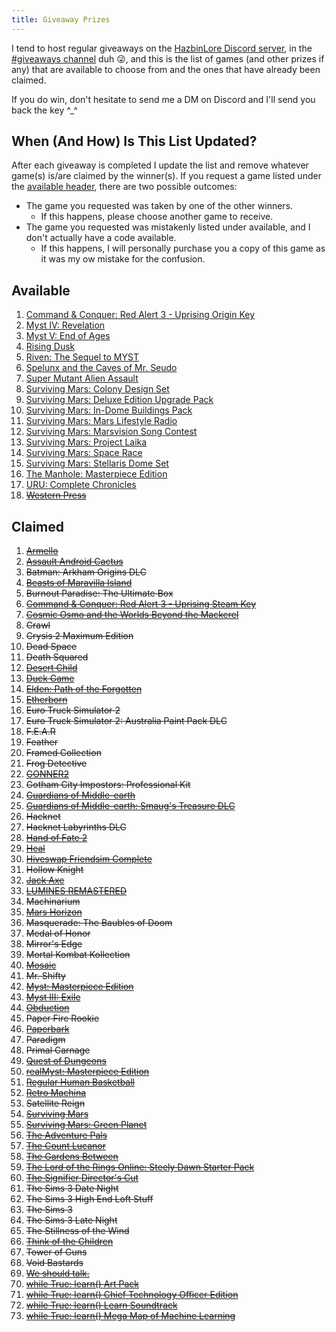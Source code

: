 ```yaml
---
title: Giveaway Prizes
---
```


I tend to host regular giveaways on the [HazbinLore Discord server][HazbinLore-Invite], in the [#giveaways channel][HazbinLore-Giveaways] duh 😜, and this is the list of games (and other prizes if any) that are available to choose from and the ones that have already been claimed.

If you do win, don't hesitate to send me a DM on Discord and I'll send you back the key ^\_^

## When (And How) Is This List Updated?

After each giveaway is completed I update the list and remove whatever game(s) is/are claimed by the winner(s). If you request a game listed under the [available header](#available), there are two possible outcomes:

- The game you requested was taken by one of the other winners.
  - If this happens, please choose another game to receive.
- The game you requested was mistakenly listed under available, and I don't actually have a code available.
  - If this happens, I will personally purchase you a copy of this game as it was my ow mistake for the confusion.

## Available

1. [Command & Conquer: Red Alert 3 - Uprising Origin Key][3]
2. [Myst IV: Revelation][21]
3. [Myst V: End of Ages][22]
4. [Rising Dusk][30]
5. [Riven: The Sequel to MYST][31]
6. [Spelunx and the Caves of Mr. Seudo][32]
7. [Super Mutant Alien Assault][33]
8. [Surviving Mars: Colony Design Set][40]
9. [Surviving Mars: Deluxe Edition Upgrade Pack][39]
10. [Surviving Mars: In-Dome Buildings Pack][41]
11. [Surviving Mars: Mars Lifestyle Radio][36]
12. [Surviving Mars: Marsvision Song Contest][42]
13. [Surviving Mars: Project Laika][38]
14. [Surviving Mars: Space Race][37]
15. [Surviving Mars: Stellaris Dome Set][43]
16. [The Manhole: Masterpiece Edition][48]
17. [URU: Complete Chronicles][51]
18. ~~[Western Press][53]~~

## Claimed

1. ~~[Armello][0]~~
2. ~~[Assault Android Cactus][1]~~
3. ~~Batman: Arkham Origins DLC~~
4. ~~[Beasts of Maravilla Island][2]~~
5. ~~Burnout Paradise: The Ultimate Box~~
6. ~~[Command & Conquer: Red Alert 3 - Uprising Steam Key][4]~~
7. ~~[Cosmic Osmo and the Worlds Beyond the Mackerel][5]~~
8. ~~Crawl~~
9. ~~Crysis 2 Maximum Edition~~
10. ~~Dead Space~~
11. ~~Death Squared~~
12. ~~[Desert Child][6]~~
13. ~~[Duck Game][7]~~
14. ~~[Elden: Path of the Forgotten][8]~~
15. ~~[Etherborn][9]~~
16. ~~Euro Truck Simulator 2~~
17. ~~Euro Truck Simulator 2: Australia Paint Pack DLC~~
18. ~~F.E.A.R~~
19. ~~Feather~~
20. ~~Framed Collection~~
21. ~~Frog Detective~~
22. ~~[GONNER2][10]~~
23. ~~Gotham City Impostors: Professional Kit~~
24. ~~[Guardians of Middle-earth][12]~~
25. ~~[Guardians of Middle-earth: Smaug's Treasure DLC][11]~~
26. ~~Hacknet~~
27. ~~Hacknet Labyrinths DLC~~
28. ~~[Hand of Fate 2][13]~~
29. ~~[Heal][14]~~
30. ~~[Hiveswap Friendsim Complete][15]~~
31. ~~Hollow Knight~~
32. ~~[Jack Axe][16]~~
33. ~~[LUMINES REMASTERED][17]~~
34. ~~Machinarium~~
35. ~~[Mars Horizon][18]~~
36. ~~Masquerade: The Baubles of Doom~~
37. ~~Medal of Honor~~
38. ~~Mirror's Edge~~
39. ~~Mortal Kombat Kollection~~
40. ~~[Mosaic][19]~~
41. ~~Mr. Shifty~~
42. ~~[Myst: Masterpiece Edition][23]~~
43. ~~[Myst III: Exile][20]~~
44. ~~[Obduction][25]~~
45. ~~Paper Fire Rookie~~
46. ~~[Paperbark][26]~~
47. ~~Paradigm~~
48. ~~Primal Carnage~~
49. ~~[Quest of Dungeons][27]~~
50. ~~[realMyst: Masterpiece Edition][24]~~
51. ~~[Regular Human Basketball][28]~~
52. ~~[Retro Machina][29]~~
53. ~~Satellite Reign~~
54. ~~[Surviving Mars][34]~~
55. ~~[Surviving Mars: Green Planet][35]~~
56. ~~[The Adventure Pals][44]~~
57. ~~[The Count Lucanor][45]~~
58. ~~[The Gardens Between][46]~~
59. ~~[The Lord of the Rings Online: Steely Dawn Starter Pack][47]~~
60. ~~[The Signifier Director's Cut][49]~~
61. ~~The Sims 3 Date Night~~
62. ~~The Sims 3 High End Loft Stuff~~
63. ~~The Sims 3~~
64. ~~The Sims 3 Late Night~~
65. ~~The Stillness of the Wind~~
66. ~~[Think of the Children][50]~~
67. ~~Tower of Guns~~
68. ~~Void Bastards~~
69. ~~[We should talk.][52]~~
70. ~~[while True: learn() Art Pack][54]~~
71. ~~[while True: learn() Chief Technology Officer Edition][55]~~
72. ~~[while True: learn() Learn Soundtrack][56]~~
73. ~~[while True: learn() Mega Map of Machine Learning][57]~~

[HazbinLore-Invite]: https://discord.gg/73v24Z6nGA
[HazbinLore-Giveaways]: https://discord.com/channels/825459536994893846/923368900513640488
[0]: https://store.steampowered.com/app/290340/Armello/
[1]: https://store.steampowered.com/app/250110/Assault_Android_Cactus/
[2]: https://store.steampowered.com/app/1378020/Beasts_of_Maravilla_Island/
[3]: https://www.origin.com/usa/en-us/store/command-and-conquer/command-and-conquer-red-alert-3
[4]: https://store.steampowered.com/app/17480/Command__Conquer_Red_Alert_3/
[5]: https://store.steampowered.com/app/63620/Cosmic_Osmo_and_the_Worlds_Beyond_the_Mackerel/
[6]: https://store.steampowered.com/app/844050/Desert_Child/
[7]: https://store.steampowered.com/app/312530/Duck_Game/
[8]: https://store.steampowered.com/app/715020/Elden_Path_of_the_Forgotten/
[9]: https://store.steampowered.com/app/812160/Etherborn/
[10]: https://store.steampowered.com/app/1117670/GONNER2/
[11]: https://store.steampowered.com/app/111910/Guardians_of_Middleearth_Smaugs_Treasure/
[12]: https://store.steampowered.com/app/111900/Guardians_of_Middleearth/
[13]: https://store.steampowered.com/app/456670/Hand_of_Fate_2/
[14]: https://store.steampowered.com/app/1056610/Heal/
[15]: https://store.steampowered.com/app/833040/Hiveswap_Friendsim/
[16]: https://store.steampowered.com/app/985780/Jack_Axe/
[17]: https://store.steampowered.com/app/851670/LUMINES_REMASTERED/
[18]: https://store.steampowered.com/app/765810/Mars_Horizon/
[19]: https://store.steampowered.com/app/349270/Mosaic/
[20]: https://store.steampowered.com/app/925930/Myst_III_Exile/
[21]: https://store.steampowered.com/app/925940/Myst_IV_Revelation/
[22]: https://store.steampowered.com/app/208110/Myst_V_End_of_Ages/
[23]: https://store.steampowered.com/app/63660/Myst_Masterpiece_Edition/
[24]: https://store.steampowered.com/app/244430/realMyst_Masterpiece_Edition/
[25]: https://store.steampowered.com/app/306760/Obduction/
[26]: https://store.steampowered.com/app/916900/Paperbark/
[27]: https://store.steampowered.com/app/270050/Quest_of_Dungeons/
[28]: https://store.steampowered.com/app/661940/Regular_Human_Basketball/
[29]: https://store.steampowered.com/app/1127970/Retro_Machina/
[30]: https://store.steampowered.com/app/848930/Rising_Dusk/
[31]: https://store.steampowered.com/app/63610/Riven_The_Sequel_to_MYST/
[32]: https://store.steampowered.com/app/63640/Spelunx_and_the_Caves_of_Mr_Seudo/
[33]: https://store.steampowered.com/app/368680/Super_Mutant_Alien_Assault/
[34]: https://store.steampowered.com/app/464920/Surviving_Mars/
[35]: https://store.steampowered.com/app/952890/Surviving_Mars_Green_Planet/
[36]: https://store.steampowered.com/app/1657990/Surviving_Mars_Mars_Lifestyle_Radio/
[37]: https://store.steampowered.com/app/801670/Surviving_Mars_Space_Race/
[38]: https://store.steampowered.com/app/1042360/Surviving_Mars_Project_Laika/
[39]: https://store.steampowered.com/app/801710/Surviving_Mars_Deluxe_Upgrade_Pack/
[40]: https://store.steampowered.com/app/952892/Surviving_Mars_Colony_Design_Set/
[41]: https://store.steampowered.com/app/1497160/Surviving_Mars_InDome_Buildings_Pack/
[42]: https://store.steampowered.com/app/952891/Surviving_Mars_Marsvision_Song_Contest/
[43]: https://store.steampowered.com/app/801650/Surviving_Mars_Stellaris_Dome_Set/
[44]: https://store.steampowered.com/app/396710/The_Adventure_Pals/
[45]: https://store.steampowered.com/app/440880/The_Count_Lucanor/
[46]: https://store.steampowered.com/app/600990/The_Gardens_Between/
[47]: https://store.steampowered.com/app/212500/The_Lord_of_the_Rings_Online/
[48]: https://store.steampowered.com/app/63630/The_Manhole_Masterpiece_Edition/
[49]: https://store.steampowered.com/app/1082930/The_Signifier_Directors_Cut/
[50]: https://store.steampowered.com/app/573600/Think_of_the_Children/
[51]: https://store.steampowered.com/app/63650/URU_Complete_Chronicles/
[52]: https://store.steampowered.com/app/1255990/We_should_talk/
[53]: https://store.steampowered.com/app/377360/Western_Press/
[54]: https://store.steampowered.com/app/1022720/while_True_learn_Art_Pack/
[55]: https://store.steampowered.com/bundle/10114/while_True_learn_Chief_Technology_Officer_Edition/
[56]: https://store.steampowered.com/app/1019360/while_True_learn_Soundtrack/
[57]: https://store.steampowered.com/app/1026800/while_True_learn_Mega_Map_of_Machine_Learning/
